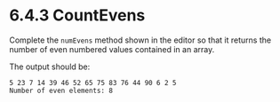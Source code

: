 # 6.4.3 CountEvens
Complete the `numEvens` method shown in the editor so that it returns the number of even numbered values contained in an array.

The output should be:
```
5 23 7 14 39 46 52 65 75 83 76 44 90 6 2 5 
Number of even elements: 8
```